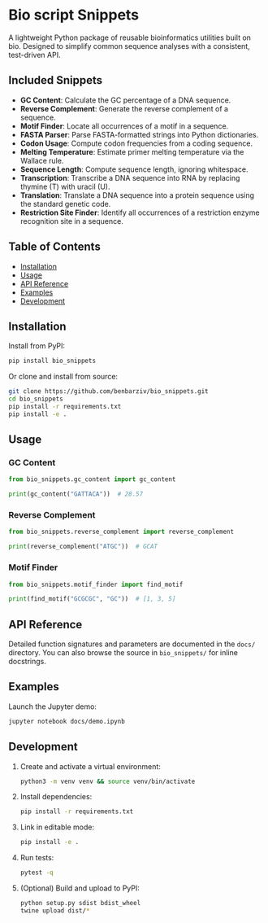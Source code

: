# Bio script Snippets





A lightweight Python package of reusable bioinformatics utilities built on bio. Designed to simplify common sequence analyses with a consistent, test-driven API.

## Included Snippets

* **GC Content**: Calculate the GC percentage of a DNA sequence.
* **Reverse Complement**: Generate the reverse complement of a sequence.
* **Motif Finder**: Locate all occurrences of a motif in a sequence.
* **FASTA Parser**: Parse FASTA-formatted strings into Python dictionaries.
* **Codon Usage**: Compute codon frequencies from a coding sequence.
* **Melting Temperature**: Estimate primer melting temperature via the Wallace rule.
* **Sequence Length**: Compute sequence length, ignoring whitespace.
* **Transcription**: Transcribe a DNA sequence into RNA by replacing thymine (T) with uracil (U).
* **Translation**: Translate a DNA sequence into a protein sequence using the standard genetic code.
* **Restriction Site Finder**: Identify all occurrences of a restriction enzyme recognition site in a sequence.


## Table of Contents

* [Installation](#installation)
* [Usage](#usage)
* [API Reference](#api-reference)
* [Examples](#examples)
* [Development](#development)


## Installation

Install from PyPI:

```bash
pip install bio_snippets
```

Or clone and install from source:

```bash
git clone https://github.com/benbarziv/bio_snippets.git
cd bio_snippets
pip install -r requirements.txt
pip install -e .
```

## Usage

### GC Content

```python
from bio_snippets.gc_content import gc_content

print(gc_content("GATTACA"))  # 28.57
```

### Reverse Complement

```python
from bio_snippets.reverse_complement import reverse_complement

print(reverse_complement("ATGC"))  # GCAT
```

### Motif Finder

```python
from bio_snippets.motif_finder import find_motif

print(find_motif("GCGCGC", "GC"))  # [1, 3, 5]
```


## API Reference

Detailed function signatures and parameters are documented in the `docs/` directory. You can also browse the source in `bio_snippets/` for inline docstrings.

## Examples

Launch the Jupyter demo:

```bash
jupyter notebook docs/demo.ipynb
```

## Development

1. Create and activate a virtual environment:

   ```bash
   python3 -m venv venv && source venv/bin/activate
   ```
2. Install dependencies:

   ```bash
   pip install -r requirements.txt
   ```
3. Link in editable mode:

   ```bash
   pip install -e .
   ```
4. Run tests:

   ```bash
   pytest -q
   ```
5. (Optional) Build and upload to PyPI:

   ```bash
   python setup.py sdist bdist_wheel
   twine upload dist/*
   ```

